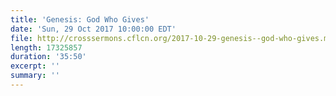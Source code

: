 ```yaml
---
title: 'Genesis: God Who Gives'
date: 'Sun, 29 Oct 2017 10:00:00 EDT'
file: http://crosssermons.cflcn.org/2017-10-29-genesis--god-who-gives.m4a
length: 17325857
duration: '35:50'
excerpt: ''
summary: ''
---
```

